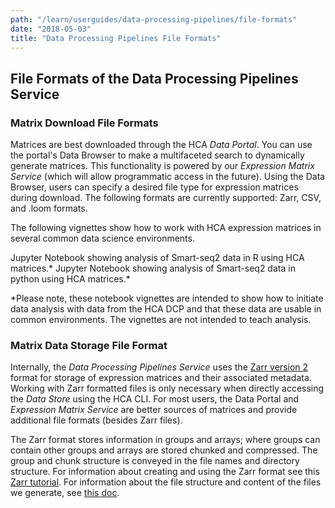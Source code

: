```yaml
---
path: "/learn/userguides/data-processing-pipelines/file-formats"
date: "2018-05-03"
title: "Data Processing Pipelines File Formats"
---
```


## File Formats of the Data Processing Pipelines Service

### Matrix Download File Formats

Matrices are best downloaded through the HCA *Data Portal*. You can use the portal's Data Browser to make a multifaceted search to dynamically generate matrices. This functionality is powered by our *Expression Matrix Service* (which will allow programmatic access in the future). Using the Data Browser, users can specify a desired file type for expression matrices during download. The following formats are currently supported: Zarr, CSV, and .loom formats.

The following vignettes show how to work with HCA expression matrices in several common data science environments.

Jupyter Notebook showing analysis of Smart-seq2 data in R using HCA matrices.*
Jupyter Notebook showing analysis of Smart-seq2 data in python using HCA matrices.*

*Please note, these notebook vignettes are intended to show how to initiate data analysis with data from the HCA DCP and that these data are usable in common environments. The vignettes are not intended to teach analysis.


### Matrix Data Storage File Format

Internally, the *Data Processing Pipelines Service* uses the [Zarr version 2](https://zarr.readthedocs.io/en/stable/spec/v2.html) format for storage of expression matrices and their associated metadata. Working with Zarr formatted files is only necessary when directly accessing the *Data Store* using the HCA CLI. For most users, the Data Portal and *Expression Matrix Service* are better sources of matrices and provide additional file formats (besides Zarr files). 

The Zarr format stores information in groups and arrays; where groups can contain other groups and arrays are stored chunked and compressed. The group and chunk structure is conveyed in the file names and directory structure. For information about creating and using the Zarr format see this [Zarr tutorial](https://zarr.readthedocs.io/en/stable/tutorial.html#). For information about the file structure and content of the files we generate, see [this doc](https://github.com/HumanCellAtlas/skylab/blob/6aa3a97800aab23c18cd746800b9e4073e53e810/docs/matrix_format_spec.md).


